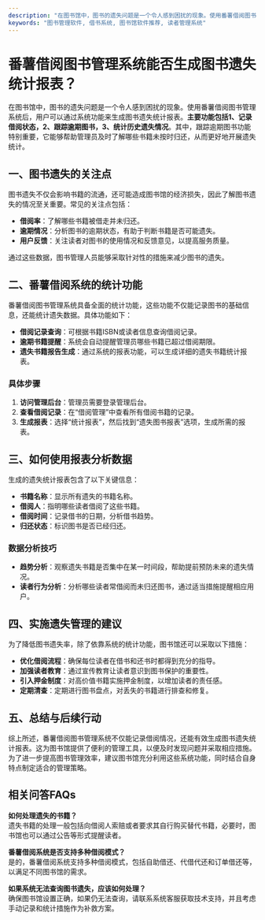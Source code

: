 ```yaml
---
description: "在图书馆中，图书的遗失问题是一个令人感到困扰的现象。使用番薯借阅图书管理系统后，用户可以通过系统功能来生成图书遗失统计报表。**主要功能包括1、记录借阅状态，2、跟踪逾期图书，3、统计历史遗失情况**。其中，跟踪逾期图书功能特别重要，它能够帮助管理员及时了解哪些书籍未按时归还，从而更好地开展遗失统计。"
keywords: "图书管理软件, 借书系统, 图书馆软件推荐, 读者管理系统"
---
```

# 番薯借阅图书管理系统能否生成图书遗失统计报表？

在图书馆中，图书的遗失问题是一个令人感到困扰的现象。使用番薯借阅图书管理系统后，用户可以通过系统功能来生成图书遗失统计报表。**主要功能包括1、记录借阅状态，2、跟踪逾期图书，3、统计历史遗失情况**。其中，跟踪逾期图书功能特别重要，它能够帮助管理员及时了解哪些书籍未按时归还，从而更好地开展遗失统计。

## 一、图书遗失的关注点

图书遗失不仅会影响书籍的流通，还可能造成图书馆的经济损失，因此了解图书遗失的情况至关重要。常见的关注点包括：

- **借阅率**：了解哪些书籍被借走并未归还。
- **逾期情况**：分析图书的逾期状态，有助于判断书籍是否可能遗失。
- **用户反馈**：关注读者对图书的使用情况和反馈意见，以提高服务质量。

通过这些数据，图书管理人员能够采取针对性的措施来减少图书的遗失。

## 二、番薯借阅系统的统计功能

番薯借阅图书管理系统具备全面的统计功能，这些功能不仅能记录图书的基础信息，还能统计遗失数据。具体功能如下：

- **借阅记录查询**：可根据书籍ISBN或读者信息查询借阅记录。
- **逾期书籍提醒**：系统会自动提醒管理员哪些书籍已超过借阅期限。
- **遗失书籍报告生成**：通过系统的报表功能，可以生成详细的遗失书籍统计报表。

### 具体步骤

1. **访问管理后台**：管理员需要登录管理后台。
2. **查看借阅记录**：在“借阅管理”中查看所有借阅书籍的记录。
3. **生成报表**：选择“统计报表”，然后找到“遗失图书报表”选项，生成所需的报表。

## 三、如何使用报表分析数据

生成的遗失统计报表包含了以下关键信息：

- **书籍名称**：显示所有遗失的书籍名称。
- **借阅人**：指明哪些读者借阅了这些书籍。
- **借阅时间**：记录借书的日期，分析借书趋势。
- **归还状态**：标识图书是否已经归还。

### 数据分析技巧

- **趋势分析**：观察遗失书籍是否集中在某一时间段，帮助提前预防未来的遗失情况。
- **读者行为分析**：分析哪些读者常借阅而未归还图书，通过适当措施提醒相应用户。

## 四、实施遗失管理的建议

为了降低图书遗失率，除了依靠系统的统计功能，图书馆还可以采取以下措施：

- **优化借阅流程**：确保每位读者在借书和还书时都得到充分的指导。
- **加强读者教育**：通过宣传教育让读者意识到图书保护的重要性。
- **引入押金制度**：对高价值书籍实施押金制度，以增加读者的责任感。
- **定期清查**：定期进行图书盘点，对丢失的书籍进行排查和修复。

## 五、总结与后续行动

综上所述，番薯借阅图书管理系统不仅能记录借阅情况，还能有效生成图书遗失统计报表。这为图书馆提供了便利的管理工具，以便及时发现问题并采取相应措施。为了进一步提高图书管理效率，建议图书馆充分利用这些系统功能，同时结合自身特点制定适合的管理策略。

## 相关问答FAQs

**如何处理遗失的书籍？**  
遗失书籍的处理一般包括向借阅人索赔或者要求其自行购买替代书籍，必要时，图书馆也可以通过公告等形式提醒读者。

**番薯借阅系统是否支持多种借阅模式？**  
是的，番薯借阅系统支持多种借阅模式，包括自助借还、代借代还和订单借还等，以满足不同图书馆的需求。

**如果系统无法查询图书遗失，应该如何处理？**  
确保图书馆设置正确，如果仍无法查询，请联系系统客服获取技术支持，并且考虑手动记录和统计措施作为补救方案。
